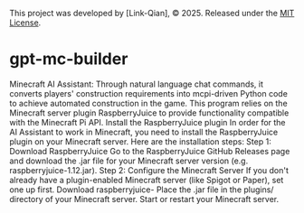 This project was developed by [Link-Qian], © 2025. Released under the [MIT License](LICENSE).
# gpt-mc-builder
Minecraft AI Assistant: Through natural language chat commands, it converts players' construction requirements into mcpi-driven Python code to achieve automated construction in the game.
This program relies on the Minecraft server plugin RaspberryJuice to provide functionality compatible with the Minecraft Pi API.
Install the RaspberryJuice plugin
In order for the AI Assistant to work in Minecraft, you need to install the RaspberryJuice plugin on your Minecraft server. Here are the installation steps:
Step 1: Download RaspberryJuice
  Go to the RaspberryJuice GitHub Releases page and download the .jar file for your Minecraft server version (e.g. raspberryjuice-1.12.jar).
Step 2: Configure the Minecraft Server
  If you don't already have a plugin-enabled Minecraft server (like Spigot or Paper), set one up first.
  Download raspberryjuice-<version> Place the .jar file in the plugins/ directory of your Minecraft server.
  Start or restart your Minecraft server.  

